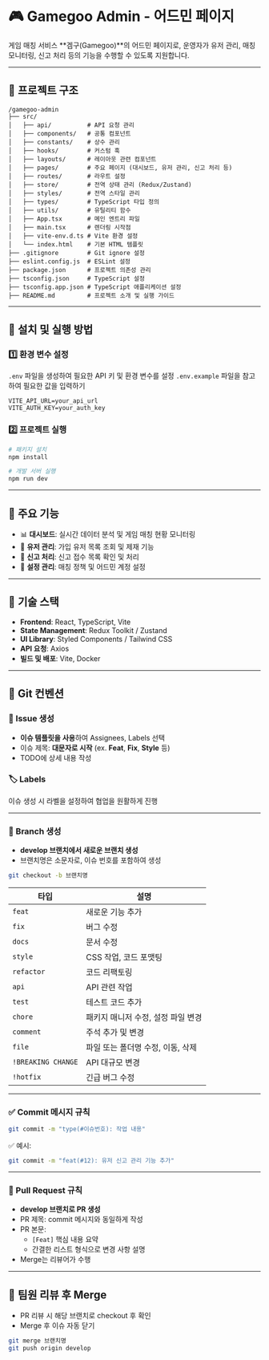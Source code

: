 # 🎮 Gamegoo Admin - 어드민 페이지

게임 매칭 서비스 **겜구(Gamegoo)**의 어드민 페이지로,
운영자가 유저 관리, 매칭 모니터링, 신고 처리 등의 기능을 수행할 수 있도록 지원합니다.

---

## 📂 프로젝트 구조

```
/gamegoo-admin
├── src/
│   ├── api/          # API 요청 관리
│   ├── components/   # 공통 컴포넌트
│   ├── constants/    # 상수 관리
│   ├── hooks/        # 커스텀 훅
│   ├── layouts/      # 레이아웃 관련 컴포넌트
│   ├── pages/        # 주요 페이지 (대시보드, 유저 관리, 신고 처리 등)
│   ├── routes/       # 라우트 설정
│   ├── store/        # 전역 상태 관리 (Redux/Zustand)
│   ├── styles/       # 전역 스타일 관리
│   ├── types/        # TypeScript 타입 정의
│   ├── utils/        # 유틸리티 함수
│   ├── App.tsx       # 메인 엔트리 파일
│   ├── main.tsx      # 렌더링 시작점
│   ├── vite-env.d.ts # Vite 환경 설정
│   └── index.html    # 기본 HTML 템플릿
├── .gitignore        # Git ignore 설정
├── eslint.config.js  # ESLint 설정
├── package.json      # 프로젝트 의존성 관리
├── tsconfig.json     # TypeScript 설정
├── tsconfig.app.json # TypeScript 애플리케이션 설정
├── README.md         # 프로젝트 소개 및 실행 가이드
```

---

## 🚀 설치 및 실행 방법

### 1️⃣ 환경 변수 설정

`.env` 파일을 생성하여 필요한 API 키 및 환경 변수를 설정
`.env.example` 파일을 참고하여 필요한 값을 입력하기

```
VITE_API_URL=your_api_url
VITE_AUTH_KEY=your_auth_key
```

### 2️⃣ 프로젝트 실행

```sh
# 패키지 설치
npm install

# 개발 서버 실행
npm run dev
```

---

## 🎯 주요 기능

- 📊 **대시보드**: 실시간 데이터 분석 및 게임 매칭 현황 모니터링
- 👤 **유저 관리**: 가입 유저 목록 조회 및 제재 기능
- 🚨 **신고 처리**: 신고 접수 목록 확인 및 처리
- 🔧 **설정 관리**: 매칭 정책 및 어드민 계정 설정

---

## 🔧 기술 스택

- **Frontend**: React, TypeScript, Vite
- **State Management**: Redux Toolkit / Zustand
- **UI Library**: Styled Components / Tailwind CSS
- **API 요청**: Axios
- **빌드 및 배포**: Vite, Docker

---

## 🚀 Git 컨벤션

### 📝 Issue 생성

- **이슈 템플릿을 사용**하여 Assignees, Labels 선택
- 이슈 제목: **대문자로 시작** (ex. **Feat**, **Fix**, **Style** 등)
- TODO에 상세 내용 작성

### 🏷️ Labels

이슈 생성 시 라벨을 설정하여 협업을 원활하게 진행

---

### 🌱 Branch 생성

- **develop 브랜치에서 새로운 브랜치 생성**
- 브랜치명은 소문자로, 이슈 번호를 포함하여 생성

```sh
git checkout -b 브랜치명
```

| 타입               | 설명                               |
| ------------------ | ---------------------------------- |
| `feat`             | 새로운 기능 추가                   |
| `fix`              | 버그 수정                          |
| `docs`             | 문서 수정                          |
| `style`            | CSS 작업, 코드 포맷팅              |
| `refactor`         | 코드 리팩토링                      |
| `api`              | API 관련 작업                      |
| `test`             | 테스트 코드 추가                   |
| `chore`            | 패키지 매니저 수정, 설정 파일 변경 |
| `comment`          | 주석 추가 및 변경                  |
| `file`             | 파일 또는 폴더명 수정, 이동, 삭제  |
| `!BREAKING CHANGE` | API 대규모 변경                    |
| `!hotfix`          | 긴급 버그 수정                     |

---

### ✅ Commit 메시지 규칙

```sh
git commit -m "type(#이슈번호): 작업 내용"
```

✅ 예시:

```sh
git commit -m "feat(#12): 유저 신고 관리 기능 추가"
```

---

### 🔄 Pull Request 규칙

- **develop 브랜치로 PR 생성**
- PR 제목: commit 메시지와 동일하게 작성
- PR 본문:
  - `[Feat]` 핵심 내용 요약
  - 간결한 리스트 형식으로 변경 사항 설명
- Merge는 리뷰어가 수행

---

## 🎯 팀원 리뷰 후 Merge

- PR 리뷰 시 해당 브랜치로 checkout 후 확인
- Merge 후 이슈 자동 닫기

```sh
git merge 브랜치명
git push origin develop
```
